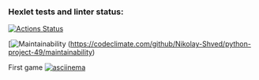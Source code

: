 ### Hexlet tests and linter status:
[![Actions Status](https://github.com/Nikolay-Shved/python-project-49/workflows/hexlet-check/badge.svg)](https://github.com/Nikolay-Shved/python-project-49/actions)

[![Maintainability](https://api.codeclimate.com/v1/badges/83e158949d998ac5fd1e/maintainability) (https://codeclimate.com/github/Nikolay-Shved/python-project-49/maintainability)

First game [![asciinema](https://asciinema.org/~NikolayShved)](https://asciinema.org/a/1H1vC9vqzIIWulAbaQNT9aCFw)